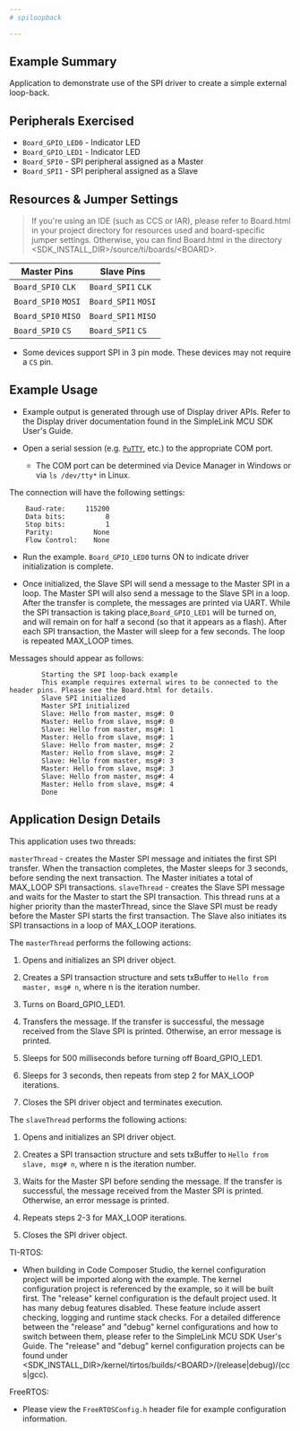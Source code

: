 ```yaml
---
# spiloopback

---
```


## Example Summary

Application to demonstrate use of the SPI driver to create a simple external
loop-back.

## Peripherals Exercised

* `Board_GPIO_LED0` - Indicator LED
* `Board_GPIO_LED1` - Indicator LED
* `Board_SPI0` - SPI peripheral assigned as a Master
* `Board_SPI1` - SPI peripheral assigned as a Slave

## Resources & Jumper Settings

> If you're using an IDE (such as CCS or IAR), please refer to Board.html in
your project directory for resources used and board-specific jumper settings.
Otherwise, you can find Board.html in the directory
&lt;SDK_INSTALL_DIR&gt;/source/ti/boards/&lt;BOARD&gt;.

  |Master Pins|Slave Pins|
  |---|---|
  |`Board_SPI0` `CLK`|`Board_SPI1` `CLK`|
  |`Board_SPI0` `MOSI`|`Board_SPI1` `MOSI`|
  |`Board_SPI0` `MISO`|`Board_SPI1` `MISO`|
  |`Board_SPI0` `CS`|`Board_SPI1` `CS`|

* Some devices support SPI in 3 pin mode. These devices may not require a `CS`
pin.

## Example Usage

* Example output is generated through use of Display driver APIs. Refer to the
Display driver documentation found in the SimpleLink MCU SDK User's Guide.

* Open a serial session (e.g. [`PuTTY`](http://www.putty.org/ "PuTTY's
Homepage"), etc.) to the appropriate COM port.
    * The COM port can be determined via Device Manager in Windows or via
`ls /dev/tty*` in Linux.

The connection will have the following settings:
```
    Baud-rate:     115200
    Data bits:          8
    Stop bits:          1
    Parity:          None
    Flow Control:    None
```

* Run the example. `Board_GPIO_LED0` turns ON to indicate driver
initialization is complete.

* Once initialized, the Slave SPI will send a message to the Master SPI
in a loop. The Master SPI will also send a message to the Slave SPI in a loop.
After the transfer is complete, the messages are printed via UART.  While the
SPI transaction is taking place,`Board_GPIO_LED1` will be turned on, and will
remain on for half a second (so that it appears as a flash). After each SPI
transaction, the Master will sleep for a few seconds.  The loop is repeated
MAX_LOOP times.

Messages should appear as follows:
```
        Starting the SPI loop-back example
        This example requires external wires to be connected to the header pins. Please see the Board.html for details.
        Slave SPI initialized
        Master SPI initialized
        Slave: Hello from master, msg#: 0
        Master: Hello from slave, msg#: 0
        Slave: Hello from master, msg#: 1
        Master: Hello from slave, msg#: 1
        Slave: Hello from master, msg#: 2
        Master: Hello from slave, msg#: 2
        Slave: Hello from master, msg#: 3
        Master: Hello from slave, msg#: 3
        Slave: Hello from master, msg#: 4
        Master: Hello from slave, msg#: 4
        Done
```

## Application Design Details

This application uses two threads:

`masterThread` - creates the Master SPI message and initiates the first SPI
transfer.  When the transaction completes, the Master sleeps for 3 seconds,
before sending the next transaction.  The Master initiates a total of MAX_LOOP
SPI transactions.
`slaveThread` - creates the Slave SPI message and waits for the Master to
start the SPI transaction. This thread runs at a higher priority
than the masterThread, since the Slave SPI must be ready before the
Master SPI starts the first transaction.  The Slave also initiates its
SPI transactions in a loop of MAX_LOOP iterations.

The `masterThread` performs the following actions:

1. Opens and initializes an SPI driver object.

2. Creates a SPI transaction structure and sets txBuffer to `Hello from
master, msg# n`, where n is the iteration number.

3. Turns on Board_GPIO_LED1.

4. Transfers the message. If the transfer is successful, the message
received from the Slave SPI is printed. Otherwise, an error message
is printed.

5. Sleeps for 500 milliseconds before turning off Board_GPIO_LED1.

6. Sleeps for 3 seconds, then repeats from step 2 for MAX_LOOP iterations.

7. Closes the SPI driver object and terminates execution.

The `slaveThread` performs the following actions:

1. Opens and initializes an SPI driver object.

2. Creates a SPI transaction structure and sets txBuffer to `Hello from
slave, msg# n`, where n is the iteration number.

3. Waits for the Master SPI before sending the message. If the transfer is
successful, the message received from the Master SPI is printed.
Otherwise, an error message is printed.

4. Repeats steps 2-3 for MAX_LOOP iterations.

5. Closes the SPI driver object.

TI-RTOS:

* When building in Code Composer Studio, the kernel configuration project will
be imported along with the example. The kernel configuration project is
referenced by the example, so it will be built first. The "release" kernel
configuration is the default project used. It has many debug features disabled.
These feature include assert checking, logging and runtime stack checks. For a
detailed difference between the "release" and "debug" kernel configurations and
how to switch between them, please refer to the SimpleLink MCU SDK User's
Guide. The "release" and "debug" kernel configuration projects can be found
under &lt;SDK_INSTALL_DIR&gt;/kernel/tirtos/builds/&lt;BOARD&gt;/(release|debug)/(ccs|gcc).

FreeRTOS:

* Please view the `FreeRTOSConfig.h` header file for example configuration
information.
